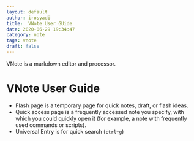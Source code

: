 ```yaml
---
layout: default
author: irosyadi
title:  VNote User GUide
date: 2020-06-29 19:34:47
category: note
tags: vnote
draft: false
---
```


VNote is a markdown editor and processor.

# VNote User Guide

- Flash page is a temporary page for quick notes, draft, or flash ideas. 
- Quick access page is a frequently accessed note you specify, with which you could quickly open it (for example, a note with frequently used commands or scripts).
- Universal Entry is for quick search (`ctrl+g`)
